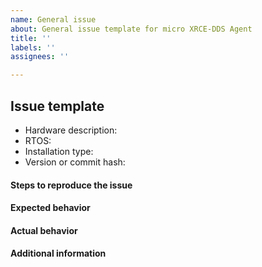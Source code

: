 ```yaml
---
name: General issue
about: General issue template for micro XRCE-DDS Agent
title: ''
labels: ''
assignees: ''

---
```


## Issue template

- Hardware description: <!-- hardware where you are running the micro XRCE-DDS Agent -->
- RTOS: <!-- RTOS where you are using the micro XRCE-DDS Agent -->
- Installation type: <!-- CMake flags, FastDDS version, etc  -->
- Version or commit hash: <!-- version or branch used to compile the micro XRCE-DDS Agent -->

#### Steps to reproduce the issue
<!-- Detailed instructions on how to reliably reproduce this issue http://sscce.org/-->

#### Expected behavior

#### Actual behavior

#### Additional information
